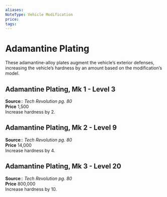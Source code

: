 ```yaml
---
aliases: 
NoteType: Vehicle Modification
price:  
tags: 
---
```


# Adamantine Plating

These adamantine-alloy plates augment the vehicle’s exterior defenses, increasing the vehicle’s hardness by an amount based on the modification’s model.  

## Adamantine Plating, Mk 1 - Level 3

**Source**:: _Tech Revolution pg. 80_  
**Price** 1,500  
Increase hardness by 2.

## Adamantine Plating, Mk 2 - Level 9

**Source**:: _Tech Revolution pg. 80_  
**Price** 14,000  
Increase hardness by 4.

## Adamantine Plating, Mk 3 - Level 20

**Source**:: _Tech Revolution pg. 80_  
**Price** 800,000  
Increase hardness by 10.
